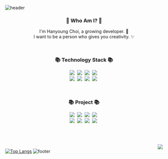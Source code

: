 ![header](https://capsule-render.vercel.app/api?type=slice&color=FFC8FF&height=300&section=header&text=Think%20Different&fontColor=090707&fontSize=90)

<h3 align="center"> 👋 Who Am I? 👋 </h3>
<p align="center">
  I'm Hanyoung Choi, a growing developer. 🌱 <br>
  I want to be a person who gives you creativity. ✨
</p>

<br>

<h3 align="center">📚 Technology Stack 📚</h3>
<p align="center">
  <img src="https://img.shields.io/badge/-Java-0A82FF?style=flat-square&logo=Java&logoColor=black" style="color:black"/>&nbsp
  <img src="https://img.shields.io/badge/-Spring-green?style=flat-square&logo=Spring&logoColor=white"/>&nbsp
  <img src="https://img.shields.io/badge/-SpringBoot-18CCA8?style=flat-square&logo=SpringBoot&logoColor=white"/>&nbsp
  <img src="https://img.shields.io/badge/-MySQL-FF607F?style=flat-square&logo=MySQL&logoColor=black"/>&nbsp
  <br>
  <img src="https://img.shields.io/badge/-JPA-DB631F?style=flat-square&logo=JPA&logoColor=white"/>&nbsp
  <img src="https://img.shields.io/badge/-Spring Data JPA-147814?style=flat-square&logo=Spring Data JPA&logoColor=white"/>&nbsp
  <img src="https://img.shields.io/badge/-QueryDSL-32B2B2?style=flat-square&logo=QueryDSL&logoColor=white"/>&nbsp
  <img src="https://img.shields.io/badge/-Git-black?style=flat-square&logo=QueryDSL&logoColor=white""/>&nbsp
</p>
                                                                                                     
<br>
                                                                                                     

<h3 align="center">📚 Project 📚</h3>
<p align="center">
  <img src="https://img.shields.io/badge/-Java-0A82FF?style=flat-square&logo=Java&logoColor=black" style="color:black"/>&nbsp
  <img src="https://img.shields.io/badge/-Spring-green?style=flat-square&logo=Spring&logoColor=white"/>&nbsp
  <img src="https://img.shields.io/badge/-SpringBoot-18CCA8?style=flat-square&logo=SpringBoot&logoColor=white"/>&nbsp
  <img src="https://img.shields.io/badge/-MySQL-FF607F?style=flat-square&logo=MySQL&logoColor=black"/>&nbsp
  <br>
  <img src="https://img.shields.io/badge/-JPA-DB631F?style=flat-square&logo=JPA&logoColor=white"/>&nbsp
  <img src="https://img.shields.io/badge/-Spring Data JPA-147814?style=flat-square&logo=Spring Data JPA&logoColor=white"/>&nbsp
  <img src="https://img.shields.io/badge/-QueryDSL-32B2B2?style=flat-square&logo=QueryDSL&logoColor=white"/>&nbsp
  <img src="https://img.shields.io/badge/-Git-black?style=flat-square&logo=QueryDSL&logoColor=white""/>&nbsp
</p>                                                                                                     

<br>
<br>
<br>                                                                                                     
<img align='right' src="http://mazassumnida.wtf/api/v2/generate_badge?boj=wiz9243">      

[![Top Langs](https://github-readme-stats.vercel.app/api/top-langs/?username=CodeLover82&layout=compact)](https://github.com/CodeLover82/github-readme-stats)
![footer](https://capsule-render.vercel.app/api?type=slice&color=EFDC05&height=100&section=footer)
